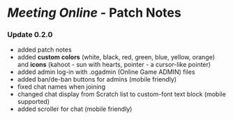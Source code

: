 # *Meeting Online* - Patch Notes
### Update 0.2.0
- added patch notes
- added **custom colors** (white, black, red, green, blue, yellow, orange) and **icons** (kahoot - sun with hearts, pointer - a cursor-like pointer)
- added admin log-in with .ogadmin (Online Game ADMIN) files
- added ban/de-ban buttons for admins (mobile friendly)
- fixed chat names when joining
- changed chat display from Scratch list to custom-font text block (mobile supported)
- added scroller for chat (mobile friendly)
